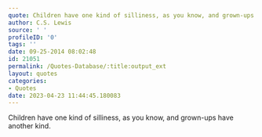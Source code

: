 ```yaml
---
quote: Children have one kind of silliness, as you know, and grown-ups have another kind.
author: C.S. Lewis
source: ' '
profileID: '0'
tags: ''
date: 09-25-2014 08:02:48
id: 21051
permalink: /Quotes-Database/:title:output_ext
layout: quotes
categories:
- Quotes
date: 2023-04-23 11:44:45.180083
---
```

Children have one kind of silliness, as you know, and grown-ups have another kind.